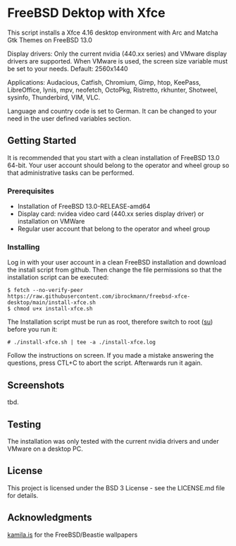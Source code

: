 # FreeBSD Dektop with Xfce

This script installs a Xfce 4.16 desktop environment with Arc and Matcha Gtk Themes on FreeBSD 13.0

Display drivers: Only the current nvidia (440.xx series) and VMware display drivers are supported. When VMware is used, the screen size variable must be set to your needs.
Default: 2560x1440

Applications: Audacious, Catfish, Chromium, Gimp, htop, KeePass, LibreOffice, lynis, mpv, neofetch, OctoPkg, Ristretto, rkhunter, Shotweel, sysinfo, Thunderbird, VIM, VLC.

Language and country code is set to German. It can be changed to your need in
the user defined variables section.



## Getting Started

It is recommended that you start with a clean installation of FreeBSD 13.0 64-bit. Your user account should belong to the operator and wheel group so that administrative tasks can be performed.

### Prerequisites

- Installation of FreeBSD 13.0-RELEASE-amd64
- Display card: nvidea video card (440.xx series  display driver) or installation on  VMWare
- Regular user account that belong to the operator and wheel group

### Installing

Log in with your user account in a clean FreeBSD installation and download the install script from github. Then change the file permissions so that the installation script can be executed:

```
$ fetch --no-verify-peer https://raw.githubusercontent.com/ibrockmann/freebsd-xfce-desktop/main/install-xfce.sh
$ chmod u+x install-xfce.sh
```

The Installation script must be run as root, therefore switch to root ([su](https://www.freebsd.org/cgi/man.cgi?query=su&apropos=0&sektion=0&manpath=FreeBSD+13.0-current&arch=default&format=html)) before you run it:

```
# ./install-xfce.sh | tee -a ./install-xfce.log
```

Follow the instructions on screen. If you made a mistake answering the questions, press  CTL+C to abort the script. Afterwards run it again.



## Screenshots

tbd.

## Testing

The installation was only tested with the current nvidia drivers and under VMware on a desktop PC.

## License

This project is licensed under the BSD 3 License - see the LICENSE.md file for details.

## Acknowledgments

[kamila.is](https://kamila.is/making/freebsd-wallpapers/) for the FreeBSD/Beastie wallpapers